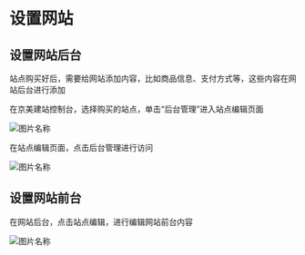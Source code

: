 # 设置网站

## 设置网站后台

站点购买好后，需要给网站添加内容，比如商品信息、支付方式等，这些内容在网站后台进行添加

在京美建站控制台，选择购买的站点，单击“后台管理”进入站点编辑页面

![图片名称](https://img1.jcloudcs.com/image/docs/site1203-7.png)

在站点编辑页面，点击后台管理进行访问

![图片名称](https://img1.jcloudcs.com/image/docs/site1203-9.png)




## 设置网站前台

在网站后台，点击站点编辑，进行编辑网站前台内容


![图片名称](https://img1.jcloudcs.com/image/docs/site1203-10.png)
